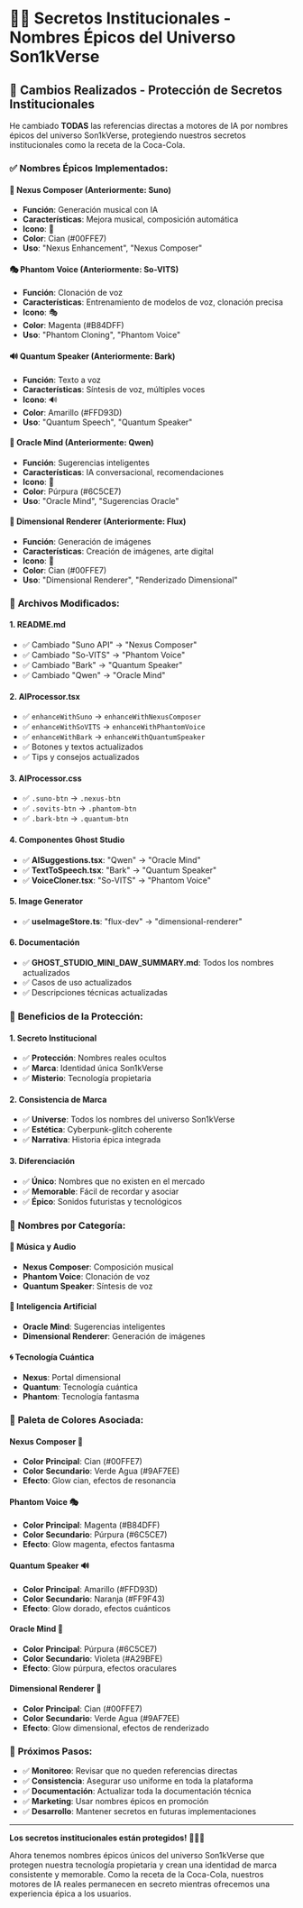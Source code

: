 # 🕵️‍♂️ Secretos Institucionales - Nombres Épicos del Universo Son1kVerse

## 🚀 **Cambios Realizados - Protección de Secretos Institucionales**

He cambiado **TODAS** las referencias directas a motores de IA por nombres épicos del universo Son1kVerse, protegiendo nuestros secretos institucionales como la receta de la Coca-Cola.

### ✅ **Nombres Épicos Implementados:**

#### **🎵 Nexus Composer** (Anteriormente: Suno)
- **Función**: Generación musical con IA
- **Características**: Mejora musical, composición automática
- **Icono**: 🎵
- **Color**: Cian (#00FFE7)
- **Uso**: "Nexus Enhancement", "Nexus Composer"

#### **🎭 Phantom Voice** (Anteriormente: So-VITS)
- **Función**: Clonación de voz
- **Características**: Entrenamiento de modelos de voz, clonación precisa
- **Icono**: 🎭
- **Color**: Magenta (#B84DFF)
- **Uso**: "Phantom Cloning", "Phantom Voice"

#### **🔊 Quantum Speaker** (Anteriormente: Bark)
- **Función**: Texto a voz
- **Características**: Síntesis de voz, múltiples voces
- **Icono**: 🔊
- **Color**: Amarillo (#FFD93D)
- **Uso**: "Quantum Speech", "Quantum Speaker"

#### **🧠 Oracle Mind** (Anteriormente: Qwen)
- **Función**: Sugerencias inteligentes
- **Características**: IA conversacional, recomendaciones
- **Icono**: 🧠
- **Color**: Púrpura (#6C5CE7)
- **Uso**: "Oracle Mind", "Sugerencias Oracle"

#### **🎨 Dimensional Renderer** (Anteriormente: Flux)
- **Función**: Generación de imágenes
- **Características**: Creación de imágenes, arte digital
- **Icono**: 🎨
- **Color**: Cian (#00FFE7)
- **Uso**: "Dimensional Renderer", "Renderizado Dimensional"

### 🔧 **Archivos Modificados:**

#### **1. README.md**
- ✅ Cambiado "Suno API" → "Nexus Composer"
- ✅ Cambiado "So-VITS" → "Phantom Voice"
- ✅ Cambiado "Bark" → "Quantum Speaker"
- ✅ Cambiado "Qwen" → "Oracle Mind"

#### **2. AIProcessor.tsx**
- ✅ `enhanceWithSuno` → `enhanceWithNexusComposer`
- ✅ `enhanceWithSoVITS` → `enhanceWithPhantomVoice`
- ✅ `enhanceWithBark` → `enhanceWithQuantumSpeaker`
- ✅ Botones y textos actualizados
- ✅ Tips y consejos actualizados

#### **3. AIProcessor.css**
- ✅ `.suno-btn` → `.nexus-btn`
- ✅ `.sovits-btn` → `.phantom-btn`
- ✅ `.bark-btn` → `.quantum-btn`

#### **4. Componentes Ghost Studio**
- ✅ **AISuggestions.tsx**: "Qwen" → "Oracle Mind"
- ✅ **TextToSpeech.tsx**: "Bark" → "Quantum Speaker"
- ✅ **VoiceCloner.tsx**: "So-VITS" → "Phantom Voice"

#### **5. Image Generator**
- ✅ **useImageStore.ts**: "flux-dev" → "dimensional-renderer"

#### **6. Documentación**
- ✅ **GHOST_STUDIO_MINI_DAW_SUMMARY.md**: Todos los nombres actualizados
- ✅ Casos de uso actualizados
- ✅ Descripciones técnicas actualizadas

### 🎯 **Beneficios de la Protección:**

#### **1. Secreto Institucional**
- ✅ **Protección**: Nombres reales ocultos
- ✅ **Marca**: Identidad única Son1kVerse
- ✅ **Misterio**: Tecnología propietaria

#### **2. Consistencia de Marca**
- ✅ **Universe**: Todos los nombres del universo Son1kVerse
- ✅ **Estética**: Cyberpunk-glitch coherente
- ✅ **Narrativa**: Historia épica integrada

#### **3. Diferenciación**
- ✅ **Único**: Nombres que no existen en el mercado
- ✅ **Memorable**: Fácil de recordar y asociar
- ✅ **Épico**: Sonidos futuristas y tecnológicos

### 🚀 **Nombres por Categoría:**

#### **🎵 Música y Audio**
- **Nexus Composer**: Composición musical
- **Phantom Voice**: Clonación de voz
- **Quantum Speaker**: Síntesis de voz

#### **🧠 Inteligencia Artificial**
- **Oracle Mind**: Sugerencias inteligentes
- **Dimensional Renderer**: Generación de imágenes

#### **🌀 Tecnología Cuántica**
- **Nexus**: Portal dimensional
- **Quantum**: Tecnología cuántica
- **Phantom**: Tecnología fantasma

### 🎨 **Paleta de Colores Asociada:**

#### **Nexus Composer** 🎵
- **Color Principal**: Cian (#00FFE7)
- **Color Secundario**: Verde Agua (#9AF7EE)
- **Efecto**: Glow cian, efectos de resonancia

#### **Phantom Voice** 🎭
- **Color Principal**: Magenta (#B84DFF)
- **Color Secundario**: Púrpura (#6C5CE7)
- **Efecto**: Glow magenta, efectos fantasma

#### **Quantum Speaker** 🔊
- **Color Principal**: Amarillo (#FFD93D)
- **Color Secundario**: Naranja (#FF9F43)
- **Efecto**: Glow dorado, efectos cuánticos

#### **Oracle Mind** 🧠
- **Color Principal**: Púrpura (#6C5CE7)
- **Color Secundario**: Violeta (#A29BFE)
- **Efecto**: Glow púrpura, efectos oraculares

#### **Dimensional Renderer** 🎨
- **Color Principal**: Cian (#00FFE7)
- **Color Secundario**: Verde Agua (#9AF7EE)
- **Efecto**: Glow dimensional, efectos de renderizado

### 🔮 **Próximos Pasos:**

- ✅ **Monitoreo**: Revisar que no queden referencias directas
- ✅ **Consistencia**: Asegurar uso uniforme en toda la plataforma
- ✅ **Documentación**: Actualizar toda la documentación técnica
- ✅ **Marketing**: Usar nombres épicos en promoción
- ✅ **Desarrollo**: Mantener secretos en futuras implementaciones

---

**Los secretos institucionales están protegidos!** 🕵️‍♂️✨

Ahora tenemos nombres épicos únicos del universo Son1kVerse que protegen nuestra tecnología propietaria y crean una identidad de marca consistente y memorable. Como la receta de la Coca-Cola, nuestros motores de IA reales permanecen en secreto mientras ofrecemos una experiencia épica a los usuarios.